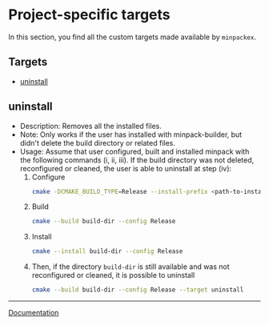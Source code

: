 # Project-specific targets

In this section, you find all the custom targets made available by ```minpackex```.

## Targets

* [uninstall](#uninstall)

## uninstall

* Description: Removes all the installed files.
* Note: Only works if the user has installed with minpack-builder, but didn't delete the build directory or related files.
* Usage: Assume that user configured, built and installed minpack with the following commands (i, ii, iii). If the build directory was not deleted, reconfigured or cleaned, the user is able to uninstall at step (iv):
    1. Configure
        ```bash
        cmake -DCMAKE_BUILD_TYPE=Release --install-prefix <path-to-install> -S minpack-builder -B build-dir
        ```
    2. Build
        ```bash
        cmake --build build-dir --config Release
        ```
    3. Install
        ```bash
        cmake --install build-dir --config Release
        ```
    4. Then, if the directory ```build-dir``` is still available and was not reconfigured or cleaned, it is possible to uninstall
        ```bash
        cmake --build build-dir --config Release --target uninstall
        ```

---
[Documentation](README.md)
